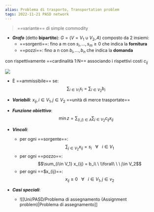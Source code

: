 ```yaml
---
alias: Problema di trasporto, Transportation problem
tags: 2022-11-21 PASD network
---
```


> ==variante== di simple commodity

- ***Grafo*** (detto **bipartito**): $G=(V=V_1\cup V_2,A)$ composto da 2 insiemi:
	- ==sorgenti==: fino a m con $s_i,...,s_m\geq 0$ che indica la **fornitura**
	- ==pozzi==: fino a n con $b_i,...,b_n$ che indica la **domanda**

con rispettivamente ==cardinalità 1:N== associando i rispettivi costi $c_{ij}$

![](Uni/PASD/img/probtrasp.jpeg)

- È ==ammissibile== se: $$\sum_{i\in V_1} s_i = \sum_{i\in V_2} b_i$$

- ***Variabili***: $x_{ij}, i\in V_1, j\in V_2$ ==unità di merce trasportate==

- ***Funzione obiettivo***: $$\min z = \sum_{(i,j)\in A}\sum_{j\in V_2} c_{ij}x_{ij}$$

- ***Vincoli***: 
	- per ogni ==sorgente==: $$\sum_{j\in V_2} x_{ij} = s_i\ \ \ \forall\ \ \ i\in V_1$$
	- per ogni ==pozzo==: $$\sum_{i\in V_1} x_{ij} = b_i\ \  \\forall\ \ \ j\in V_2$$
	- per ogni ==$x_{ij}==: $$x_{ij} \geq 0\ \ \ \forall\ \ \ i\in V_1, j\in v_2$$

- ***Casi speciali***:
	- ![[Uni/PASD/Problema di assegnamento (Assignment problem)|Problema di assegnamento]]